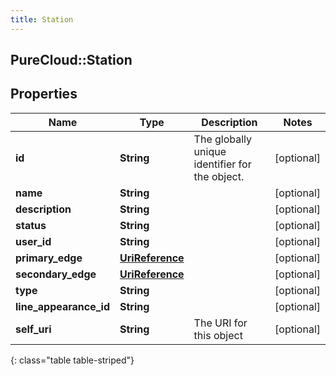 ```yaml
---
title: Station
---
```

## PureCloud::Station

## Properties

|Name | Type | Description | Notes|
|------------ | ------------- | ------------- | -------------|
| **id** | **String** | The globally unique identifier for the object. | [optional] |
| **name** | **String** |  | [optional] |
| **description** | **String** |  | [optional] |
| **status** | **String** |  | [optional] |
| **user_id** | **String** |  | [optional] |
| **primary_edge** | [**UriReference**](UriReference.html) |  | [optional] |
| **secondary_edge** | [**UriReference**](UriReference.html) |  | [optional] |
| **type** | **String** |  | [optional] |
| **line_appearance_id** | **String** |  | [optional] |
| **self_uri** | **String** | The URI for this object | [optional] |
{: class="table table-striped"}


